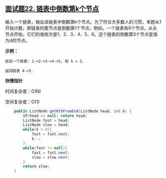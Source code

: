 ## [面试题22. 链表中倒数第k个节点](https://leetcode-cn.com/problems/lian-biao-zhong-dao-shu-di-kge-jie-dian-lcof/)

输入一个链表，输出该链表中倒数第k个节点。为了符合大多数人的习惯，本题从1开始计数，即链表的尾节点是倒数第1个节点。例如，一个链表有6个节点，从头节点开始，它们的值依次是1、2、3、4、5、6。这个链表的倒数第3个节点是值为4的节点。

**示例：**

```
给定一个链表: 1->2->3->4->5, 和 k = 2.

返回链表 4->5.
```

**快慢指针**

时间复杂度：O(N)

空间复杂度：O(1)

```java
    public ListNode getKthFromEnd(ListNode head, int k) {
        if(head == null) return head;
        ListNode fast = head;
        ListNode slow = head;
        while(k > 0){
            fast = fast.next;
            k--;
        }
        while(fast != null){
            fast = fast.next;
            slow = slow.next;
        }
        return slow;
    }
```



